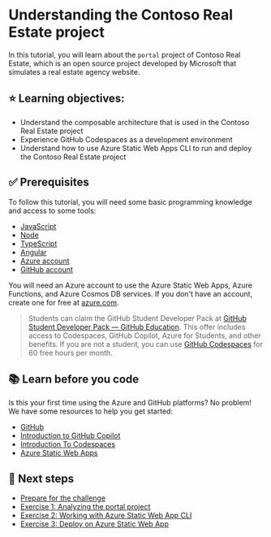# Understanding the Contoso Real Estate project

In this tutorial, you will learn about the `portal` project of Contoso Real Estate, which is an open source project developed by Microsoft that simulates a real estate agency website.

## ⭐️ Learning objectives:

- Understand the composable architecture that is used in the Contoso Real Estate project
- Experience GitHub Codespaces as a development environment
- Understand how to use Azure Static Web Apps CLI to run and deploy the Contoso Real Estate project

## ✅ Prerequisites

To follow this tutorial, you will need some basic programming knowledge and access to some tools:

- [JavaScript](https://learn.microsoft.com/shows/beginners-series-to-javascript/?WT.mc_id=academic-101248-cyzanon)
- [Node](https://learn.microsoft.com/shows/beginners-series-to-nodejs/?WT.mc_id=academic-101248-cyzanon)
- [TypeScript](https://www.typescriptlang.org/?WT.mc_id=academic-101248-cyzanon)
- [Angular](https://angular.io/)
- [Azure account](https://azure.microsoft.com/free/?WT.mc_id=academic-101248-cyzanon)
- [GitHub account](https://github.com/?WT.mc_id=academic-101248-cyzanon)

You will need an Azure account to use the Azure Static Web Apps, Azure Functions, and Azure Cosmos DB services. If you don't have an account, create one for free at [azure.com](https://azure.microsoft.com/free/?WT.mc_id=academic-101248-cyzanon).

> Students can claim the GitHub Student Developer Pack at [GitHub Student Developer Pack — GitHub Education](https://aka.ms/Copilot4Students). This offer includes access to Codespaces, GitHub Copilot, Azure for Students, and other benefits. If you are not a student, you can use [GitHub Codespaces](https://docs.github.com/en/codespaces/?WT.mc_id=academic-101248-cyzanon) for 60 free hours per month.


## 📚 Learn before you code

Is this your first time using the Azure and GitHub platforms? No problem! We have some resources to help you get started:

- [GitHub](https://learn.microsoft.com/training/github/?WT.mc_id=academic-101248-cyzanon)
- [Introduction to GitHub Copilot](https://learn.microsoft.com/training/modules/introduction-to-github-copilot/?WT.mc_id=academic-101248-cyzanon)
- [Introduction To Codespaces](https://aka.ms/CodespacesVideoTutorial)
- [Azure Static Web Apps](https://learn.microsoft.com/azure/static-web-apps/overview/?WT.mc_id=academic-101248-cyzanon)

## 🚀 Next steps
- [Prepare for the challenge](00-prepare.md)
- [Exercise 1: Analyzing the portal project](01-analyzing-portal.md)
- [Exercise 2: Working with Azure Static Web App CLI](02-exercise-swa-cli.md)
- [Exercise 3: Deploy on Azure Static Web App](03-exercise-portal-deploy.md)
